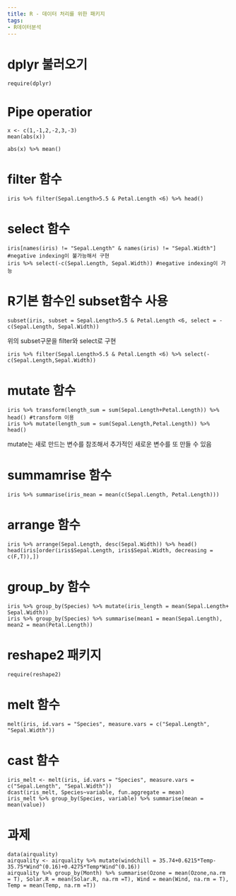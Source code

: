 ```yaml
---
title: R - 데이터 처리를 위한 패키지
tags:
- R데이터분석
---
```


# dplyr 불러오기
```
require(dplyr)
```
# Pipe operatior
```
x <- c(1,-1,2,-2,3,-3)
mean(abs(x))

abs(x) %>% mean()

```
# filter 함수
```
iris %>% filter(Sepal.Length>5.5 & Petal.Length <6) %>% head()
```
# select 함수
```
iris[names(iris) != "Sepal.Length" & names(iris) != "Sepal.Width"] #negative indexing이 불가능해서 구현
iris %>% select(-c(Sepal.Length, Sepal.Width)) #negative indexing이 가능
```
# R기본 함수인 subset함수 사용
```
subset(iris, subset = Sepal.Length>5.5 & Petal.Length <6, select = -c(Sepal.Length, Sepal.Width))
```
위의 subset구문을 filter와 select로 구현
```
iris %>% filter(Sepal.Length>5.5 & Petal.Length <6) %>% select(-c(Sepal.Length,Sepal.Width))
```
# mutate 함수
```
iris %>% transform(length_sum = sum(Sepal.Length+Petal.Length)) %>% head() #transform 이용
iris %>% mutate(length_sum = sum(Sepal.Length,Petal.Length)) %>% head()
```
mutate는 새로 만드는 변수를 참조해서 추가적인 새로운 변수를 또 만들 수 있음

# summamrise 함수
```
iris %>% summarise(iris_mean = mean(c(Sepal.Length, Petal.Length)))
```
# arrange 함수
```
iris %>% arrange(Sepal.Length, desc(Sepal.Width)) %>% head()
head(iris[order(iris$Sepal.Length, iris$Sepal.Width, decreasing = c(F,T)),])
```
# group_by 함수
```
iris %>% group_by(Species) %>% mutate(iris_length = mean(Sepal.Length+ Sepal.Width))
iris %>% group_by(Species) %>% summarise(mean1 = mean(Sepal.Length), mean2 = mean(Petal.Length))
```
# reshape2 패키지
```
require(reshape2)
```
# melt 함수
```
melt(iris, id.vars = "Species", measure.vars = c("Sepal.Length", "Sepal.Width"))
```
# cast 함수
```
iris_melt <- melt(iris, id.vars = "Species", measure.vars = c("Sepal.Length", "Sepal.Width"))
dcast(iris_melt, Species~variable, fun.aggregate = mean)
iris_melt %>% group_by(Species, variable) %>% summarise(mean = mean(value))
```
# 과제
```
data(airquality)
airquality <- airquality %>% mutate(windchill = 35.74+0.6215*Temp-35.75*Wind^(0.16)+0.4275*Temp*Wind^(0.16))
airquality %>% group_by(Month) %>% summarise(Ozone = mean(Ozone,na.rm = T), Solar.R = mean(Solar.R, na.rm =T), Wind = mean(Wind, na.rm = T), Temp = mean(Temp, na.rm =T))
```
